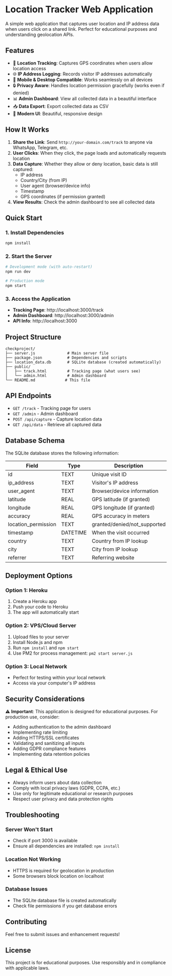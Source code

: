 # Location Tracker Web Application

A simple web application that captures user location and IP address data when users click on a shared link. Perfect for educational purposes and understanding geolocation APIs.

## Features

- 📍 **Location Tracking**: Captures GPS coordinates when users allow location access
- 🌐 **IP Address Logging**: Records visitor IP addresses automatically
- 📱 **Mobile & Desktop Compatible**: Works seamlessly on all devices
- 🔒 **Privacy Aware**: Handles location permission gracefully (works even if denied)
- 📊 **Admin Dashboard**: View all collected data in a beautiful interface
- 📥 **Data Export**: Export collected data as CSV
- 🎨 **Modern UI**: Beautiful, responsive design

## How It Works

1. **Share the Link**: Send `http://your-domain.com/track` to anyone via WhatsApp, Telegram, etc.
2. **User Clicks**: When they click, the page loads and automatically requests location
3. **Data Capture**: Whether they allow or deny location, basic data is still captured:
   - IP address
   - Country/City (from IP)
   - User agent (browser/device info)
   - Timestamp
   - GPS coordinates (if permission granted)
4. **View Results**: Check the admin dashboard to see all collected data

## Quick Start

### 1. Install Dependencies
```bash
npm install
```

### 2. Start the Server
```bash
# Development mode (with auto-restart)
npm run dev

# Production mode
npm start
```

### 3. Access the Application
- **Tracking Page**: http://localhost:3000/track
- **Admin Dashboard**: http://localhost:3000/admin
- **API Info**: http://localhost:3000

## Project Structure

```
checkproject/
├── server.js              # Main server file
├── package.json           # Dependencies and scripts
├── location_data.db       # SQLite database (created automatically)
├── public/
│   ├── track.html         # Tracking page (what users see)
│   └── admin.html         # Admin dashboard
└── README.md             # This file
```

## API Endpoints

- `GET /track` - Tracking page for users
- `GET /admin` - Admin dashboard
- `POST /api/capture` - Capture location data
- `GET /api/data` - Retrieve all captured data

## Database Schema

The SQLite database stores the following information:

| Field | Type | Description |
|-------|------|-------------|
| id | TEXT | Unique visit ID |
| ip_address | TEXT | Visitor's IP address |
| user_agent | TEXT | Browser/device information |
| latitude | REAL | GPS latitude (if granted) |
| longitude | REAL | GPS longitude (if granted) |
| accuracy | REAL | GPS accuracy in meters |
| location_permission | TEXT | granted/denied/not_supported |
| timestamp | DATETIME | When the visit occurred |
| country | TEXT | Country from IP lookup |
| city | TEXT | City from IP lookup |
| referrer | TEXT | Referring website |

## Deployment Options

### Option 1: Heroku
1. Create a Heroku app
2. Push your code to Heroku
3. The app will automatically start

### Option 2: VPS/Cloud Server
1. Upload files to your server
2. Install Node.js and npm
3. Run `npm install` and `npm start`
4. Use PM2 for process management: `pm2 start server.js`

### Option 3: Local Network
- Perfect for testing within your local network
- Access via your computer's IP address

## Security Considerations

⚠️ **Important**: This application is designed for educational purposes. For production use, consider:

- Adding authentication to the admin dashboard
- Implementing rate limiting
- Adding HTTPS/SSL certificates
- Validating and sanitizing all inputs
- Adding GDPR compliance features
- Implementing data retention policies

## Legal & Ethical Use

- Always inform users about data collection
- Comply with local privacy laws (GDPR, CCPA, etc.)
- Use only for legitimate educational or research purposes
- Respect user privacy and data protection rights

## Troubleshooting

### Server Won't Start
- Check if port 3000 is available
- Ensure all dependencies are installed: `npm install`

### Location Not Working
- HTTPS is required for geolocation in production
- Some browsers block location on localhost

### Database Issues
- The SQLite database file is created automatically
- Check file permissions if you get database errors

## Contributing

Feel free to submit issues and enhancement requests!

## License

This project is for educational purposes. Use responsibly and in compliance with applicable laws.
